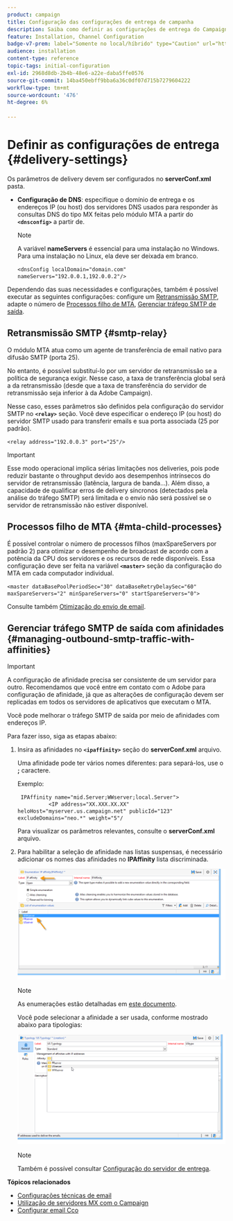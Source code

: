 ```yaml
---
product: campaign
title: Configuração das configurações de entrega de campanha
description: Saiba como definir as configurações de entrega do Campaign
feature: Installation, Channel Configuration
badge-v7-prem: label="Somente no local/híbrido" type="Caution" url="https://experienceleague.adobe.com/docs/campaign-classic/using/installing-campaign-classic/architecture-and-hosting-models/hosting-models-lp/hosting-models.html?lang=pt-BR" tooltip="Aplica-se somente a implantações locais e híbridas"
audience: installation
content-type: reference
topic-tags: initial-configuration
exl-id: 2968d8db-2b4b-48e6-a22e-daba5ffe0576
source-git-commit: 14ba450ebff9bba6a36c0df07d715b7279604222
workflow-type: tm+mt
source-wordcount: '476'
ht-degree: 6%

---
```


# Definir as configurações de entrega {#delivery-settings}



Os parâmetros de delivery devem ser configurados no **serverConf.xml** pasta.

* **Configuração de DNS**: especifique o domínio de entrega e os endereços IP (ou host) dos servidores DNS usados para responder às consultas DNS do tipo MX feitas pelo módulo MTA a partir do **`<dnsconfig>`** a partir de.

  >[!NOTE]
  >
  >A variável **nameServers** é essencial para uma instalação no Windows. Para uma instalação no Linux, ela deve ser deixada em branco.

  ```
  <dnsConfig localDomain="domain.com" nameServers="192.0.0.1,192.0.0.2"/>
  ```

Dependendo das suas necessidades e configurações, também é possível executar as seguintes configurações: configure um [Retransmissão SMTP](#smtp-relay), adapte o número de [Processos filho de MTA](#mta-child-processes), [Gerenciar tráfego SMTP de saída](#managing-outbound-smtp-traffic-with-affinities).

## Retransmissão SMTP {#smtp-relay}

O módulo MTA atua como um agente de transferência de email nativo para difusão SMTP (porta 25).

No entanto, é possível substituí-lo por um servidor de retransmissão se a política de segurança exigir. Nesse caso, a taxa de transferência global será a da retransmissão (desde que a taxa de transferência do servidor de retransmissão seja inferior à da Adobe Campaign).

Nesse caso, esses parâmetros são definidos pela configuração do servidor SMTP no **`<relay>`** seção. Você deve especificar o endereço IP (ou host) do servidor SMTP usado para transferir emails e sua porta associada (25 por padrão).

```
<relay address="192.0.0.3" port="25"/>
```

>[!IMPORTANT]
>
>Esse modo operacional implica sérias limitações nos deliveries, pois pode reduzir bastante o throughput devido aos desempenhos intrínsecos do servidor de retransmissão (latência, largura de banda...). Além disso, a capacidade de qualificar erros de delivery síncronos (detectados pela análise do tráfego SMTP) será limitada e o envio não será possível se o servidor de retransmissão não estiver disponível.

## Processos filho de MTA {#mta-child-processes}

É possível controlar o número de processos filhos (maxSpareServers por padrão 2) para otimizar o desempenho de broadcast de acordo com a potência da CPU dos servidores e os recursos de rede disponíveis. Essa configuração deve ser feita na variável **`<master>`** seção da configuração do MTA em cada computador individual.

```
<master dataBasePoolPeriodSec="30" dataBaseRetryDelaySec="60" maxSpareServers="2" minSpareServers="0" startSpareServers="0">
```

Consulte também [Otimização do envio de email](../../installation/using/email-deliverability.md#email-sending-optimization).

## Gerenciar tráfego SMTP de saída com afinidades {#managing-outbound-smtp-traffic-with-affinities}

>[!IMPORTANT]
>
>A configuração de afinidade precisa ser consistente de um servidor para outro. Recomendamos que você entre em contato com o Adobe para configuração de afinidade, já que as alterações de configuração devem ser replicadas em todos os servidores de aplicativos que executam o MTA.

Você pode melhorar o tráfego SMTP de saída por meio de afinidades com endereços IP.

Para fazer isso, siga as etapas abaixo:

1. Insira as afinidades no **`<ipaffinity>`** seção do **serverConf.xml** arquivo.

   Uma afinidade pode ter vários nomes diferentes: para separá-los, use o **;** caractere.

   Exemplo:

   ```
    IPAffinity name="mid.Server;WWserver;local.Server">
             <IP address="XX.XXX.XX.XX" heloHost="myserver.us.campaign.net" publicId="123" excludeDomains="neo.*" weight="5"/
   ```

   Para visualizar os parâmetros relevantes, consulte o **serverConf.xml** arquivo.

1. Para habilitar a seleção de afinidade nas listas suspensas, é necessário adicionar os nomes das afinidades no **IPAffinity** lista discriminada.

   ![](assets/ipaffinity_enum.png)

   >[!NOTE]
   >
   >As enumerações estão detalhadas em [este documento](../../platform/using/managing-enumerations.md).

   Você pode selecionar a afinidade a ser usada, conforme mostrado abaixo para tipologias:

   ![](assets/ipaffinity_typology.png)

   >[!NOTE]
   >
   >Também é possível consultar [Configuração do servidor de entrega](../../installation/using/email-deliverability.md#delivery-server-configuration).

**Tópicos relacionados**
* [Configurações técnicas de email](email-deliverability.md)
* [Utilização de servidores MX com o Campaign](using-mx-servers.md)
* [Configurar email Cco](email-archiving.md)
